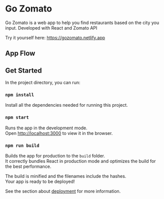 # Go Zomato

Go Zomato is a web app to help you find restaurants based on the city you input. Developed with React and Zomato API

Try it yourself here: https://gozomato.netlify.app

## App Flow



## Get Started

In the project directory, you can run:

### `npm install`

Install all the dependencies needed for running this project.

### `npm start`

Runs the app in the development mode.<br />
Open [http://localhost:3000](http://localhost:3000) to view it in the browser.

### `npm run build`

Builds the app for production to the `build` folder.<br />
It correctly bundles React in production mode and optimizes the build for the best performance.

The build is minified and the filenames include the hashes.<br />
Your app is ready to be deployed!

See the section about [deployment](https://facebook.github.io/create-react-app/docs/deployment) for more information.
